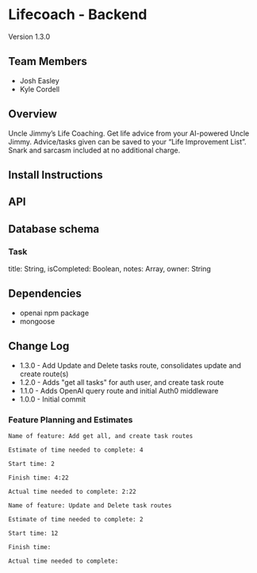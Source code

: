 # Lifecoach - Backend

Version 1.3.0

## Team Members

- Josh Easley
- Kyle Cordell

## Overview

Uncle Jimmy’s Life Coaching. Get life advice from your AI-powered Uncle Jimmy. Advice/tasks given can be saved to your “Life Improvement List”. Snark and sarcasm included at no additional charge.

## Install Instructions

## API

## Database schema
### Task
  title: String,
  isCompleted: Boolean,
  notes: Array,
  owner: String

## Dependencies
- openai npm package
- mongoose

## Change Log

- 1.3.0 - Add Update and Delete tasks route, consolidates update and create route(s)
- 1.2.0 - Adds "get all tasks" for auth user, and create task route
- 1.1.0 - Adds OpenAI query route and initial Auth0 middleware
- 1.0.0 - Initial commit

### Feature Planning and Estimates

```
Name of feature: Add get all, and create task routes

Estimate of time needed to complete: 4

Start time: 2

Finish time: 4:22

Actual time needed to complete: 2:22
```

```
Name of feature: Update and Delete task routes

Estimate of time needed to complete: 2

Start time: 12

Finish time: 

Actual time needed to complete: 
```
